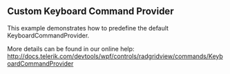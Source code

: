 ## Custom Keyboard Command Provider
This example demonstrates how to predefine the default KeyboardCommandProvider.

More details can be found in our online help:
http://docs.telerik.com/devtools/wpf/controls/radgridview/commands/KeyboardCommandProvider

[//]: <KeyWords: define, override>